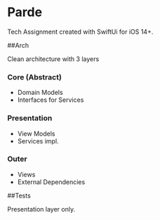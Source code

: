 # Parde
Tech Assignment created with SwiftUi for iOS 14+.

##Arch

Clean architecture with 3 layers

### Core (Abstract)
- Domain Models
- Interfaces for Services

### Presentation
- View Models
- Services impl.

### Outer
- Views
- External Dependencies

##Tests 

Presentation layer only.

